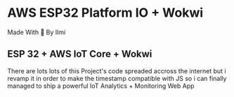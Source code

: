 # AWS ESP32 Platform IO + Wokwi
Made With 💖 By Ilmi

## ESP 32 + AWS IoT Core + Wokwi
There are lots lots of this Project's code spreaded accross the internet but i revamp it
in order to make the timestamp compatible with JS so i can finally managed to ship
a powerful IoT Analytics + Monitoring Web App